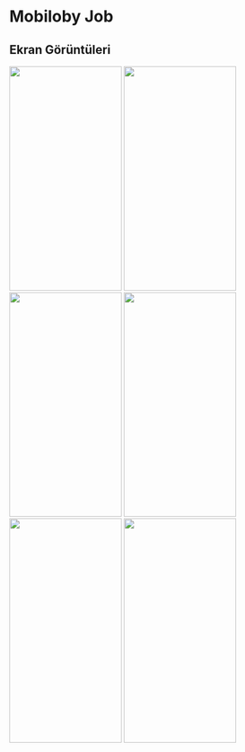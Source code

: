 # Mobiloby Job
## Ekran Görüntüleri
<img src="https://user-images.githubusercontent.com/109723263/212550559-34ff1c16-c880-49b1-994d-bc95b9c5a245.png"  width="200" height="400"> <img src="https://user-images.githubusercontent.com/109723263/212551012-aeb08738-65c1-40e2-a242-ecdd986f18e1.png"  width="200" height="400"> <img src="https://user-images.githubusercontent.com/109723263/212550578-6d62e6d7-80c3-4184-b956-23ea2e34aa07.png"  width="200" height="400"> <img src="https://user-images.githubusercontent.com/109723263/212550569-de40164a-bdcc-453f-b214-c2760da78735.png"  width="200" height="400"> <img src="https://user-images.githubusercontent.com/109723263/212550585-1db17c7d-ab9c-4200-8b58-03a9a814a895.png"  width="200" height="400"> <img src="https://user-images.githubusercontent.com/109723263/212550550-1f74bdc8-f0a2-4922-afe1-65761eb2de34.png"  width="200" height="400"> 
